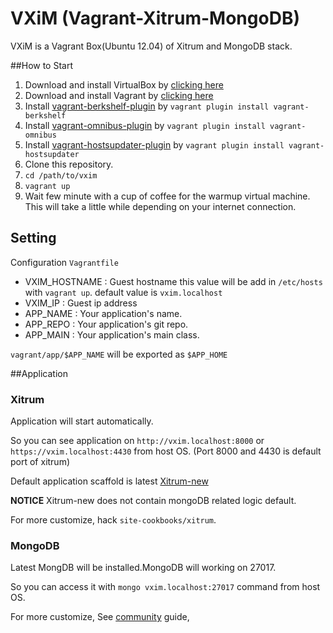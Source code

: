 # VXiM (Vagrant-Xitrum-MongoDB)

VXiM is a Vagrant Box(Ubuntu 12.04) of Xitrum and MongoDB stack.

##How to Start
1. Download and install VirtualBox by [clicking here](https://www.virtualbox.org/wiki/Downloads)
2. Download and install Vagrant by [clicking here](http://downloads.vagrantup.com/)
3. Install [vagrant-berkshelf-plugin](https://github.com/berkshelf/vagrant-berkshelf) by `vagrant plugin install vagrant-berkshelf`
4. Install [vagrant-omnibus-plugin](https://github.com/schisamo/vagrant-omnibus) by `vagrant plugin install vagrant-omnibus`
5. Install [vagrant-hostsupdater-plugin](https://github.com/cogitatio/vagrant-hostsupdater) by `vagrant plugin install vagrant-hostsupdater`
6. Clone this repository.
7. `cd /path/to/vxim`
8. `vagrant up`
9. Wait few minute with a cup of coffee for the warmup virtual machine. This will take a little while depending on your internet connection.


## Setting

Configuration `Vagrantfile`

* VXIM_HOSTNAME : Guest hostname this value will be add in `/etc/hosts` with `vagrant up`. default value is `vxim.localhost`
* VXIM_IP       : Guest ip address
* APP_NAME      : Your application's name.
* APP_REPO      : Your application's git repo.
* APP_MAIN      : Your application's main class.

`vagrant/app/$APP_NAME` will be exported as `$APP_HOME`


##Application

### Xitrum

Application will start automatically.

So you can see application on `http://vxim.localhost:8000` or `https://vxim.localhost:4430` from host OS.
(Port 8000 and 4430 is default port of xitrum)

Default application scaffold is latest [Xitrum-new](http://github.com/ngocdathan/xirum-new)

**NOTICE**
Xitrum-new does not contain mongoDB related logic default.

For more customize, hack `site-cookbooks/xitrum`.

### MongoDB

Latest MongDB will be installed.MongoDB will working on 27017.

So you can access it with `mongo vxim.localhost:27017` command from host OS.

For more customize, See [community](http://community.opscode.com/cookbooks/mongodb) guide,
